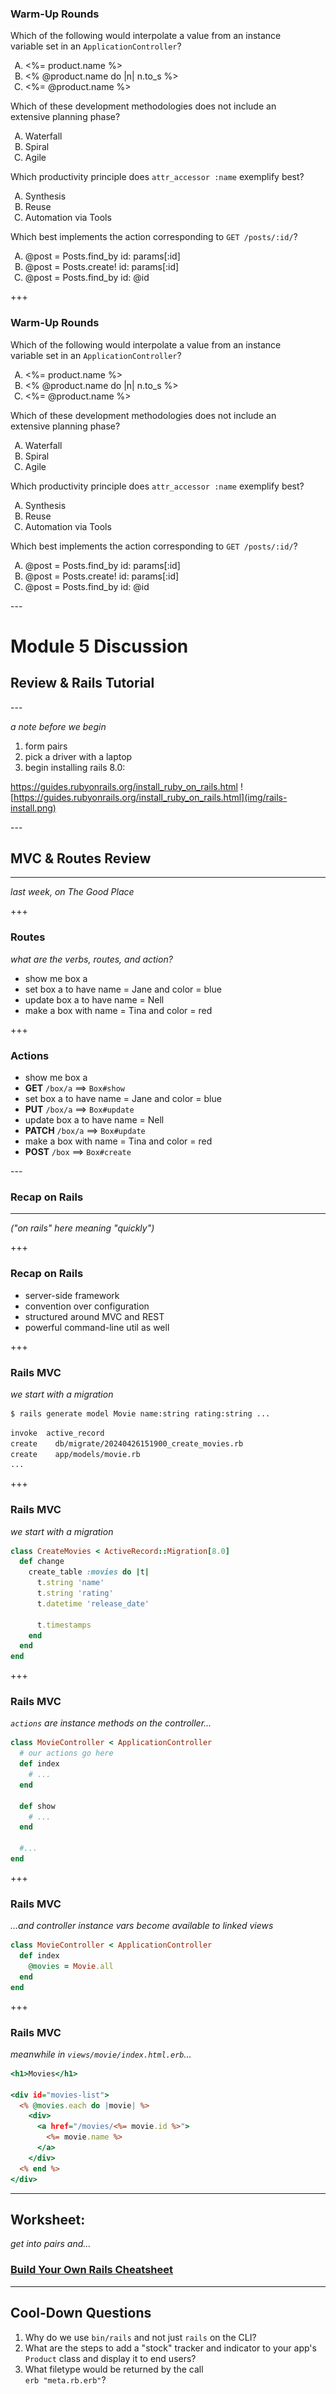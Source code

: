 <!-- .slide: data-auto-animate -->

### Warm-Up Rounds
<div class="col-container">
<div class="col text-left small" style="margin-right: 20px">

  Which of the following would interpolate a value from an instance variable set in an `ApplicationController`?
  <ol style="list-style-type: upper-alpha">
    <li><%= product.name %></li>
    <li><% @product.name do |n| n.to_s %></li>
    <li><%= @product.name %></li>
  </ol>

  Which of these development methodologies does not include an extensive planning phase?
  <ol style="list-style-type: upper-alpha">
  <li>Waterfall</li>
  <li>Spiral</li>
  <li>Agile</li>
  </ol>
</div>
<div class="col text-left small">

  Which productivity principle does `attr_accessor :name` exemplify best?
  <ol style="list-style-type: upper-alpha">
    <li>Synthesis</li>
    <li>Reuse</li>
    <li>Automation via Tools</li>
  </ol>

  Which best implements the action corresponding to `GET /posts/:id/`?
  <ol style="list-style-type: upper-alpha">
    <li>@post = Posts.find_by id: params[:id]</li>
    <li>@post = Posts.create! id: params[:id]</li>
    <li>@post = Posts.find_by id: @id</li>
  </ol>
</div>
</div>

+++ <!-- .slide: data-auto-animate -->

### Warm-Up Rounds
<div class="col-container">
<div class="col text-left small" style="margin-right: 20px">

  Which of the following would interpolate a value from an instance variable set in an `ApplicationController`?
  <ol style="list-style-type: upper-alpha">
    <li><%= product.name %></li>
    <li><% @product.name do |n| n.to_s %></li>
    <li class="bold"><%= @product.name %></li>
  </ol>

  Which of these development methodologies does not include an extensive planning phase?
  <ol style="list-style-type: upper-alpha">
  <li>Waterfall</li>
  <li>Spiral</li>
  <li class="bold">Agile</li>
  </ol>
</div>
<div class="col text-left small">

  Which productivity principle does `attr_accessor :name` exemplify best?
  <ol style="list-style-type: upper-alpha">
    <li class="bold">Synthesis</li>
    <li>Reuse</li>
    <li>Automation via Tools</li>
  </ol>

  Which best implements the action corresponding to `GET /posts/:id/`?
  <ol style="list-style-type: upper-alpha">
    <li class="bold">@post = Posts.find_by id: params[:id]</li>
    <li>@post = Posts.create! id: params[:id]</li>
    <li>@post = Posts.find_by id: @id</li>
  </ol>
</div>
</div>

--- <!-- .slide: data-auto-animate -->
# Module 5 Discussion
<!-- .element: class="r-fit-text" -->
## Review & Rails Tutorial

--- <!-- .slide: data-auto-animate -->

*a note before we begin*
<!-- .element: class="small" -->

1. form pairs
2. pick a driver with a laptop
3. begin installing rails 8.0:

https://guides.rubyonrails.org/install_ruby_on_rails.html
![https://guides.rubyonrails.org/install_ruby_on_rails.html](img/rails-install.png)
<!-- .element: class="r-stretch" -->

--- <!-- .slide: data-auto-animate -->

## MVC & Routes Review
<hr>

*last week, on The Good Place*

+++ <!-- .slide: data-auto-animate -->

### Routes

*what are the verbs, routes, and action?*
- show me box a
- set box a to have name = Jane and color = blue
- update box a to have name = Nell
- make a box with name = Tina and color = red

+++ <!-- .slide: data-auto-animate -->

###  Actions

- show me box a
- **GET** `/box/a` $\implies$ `Box#show`
- set box a to have name = Jane and color = blue
- **PUT** `/box/a` $\implies$ `Box#update`
- update box a to have name = Nell
- **PATCH** `/box/a` $\implies$ `Box#update`
- make a box with name = Tina and color = red
- **POST** `/box` $\implies$ `Box#create`

--- <!-- .slide: data-auto-animate -->

### Recap on Rails
<hr>

*("on rails" here meaning "quickly")*

+++ <!-- .slide: data-auto-animate -->

### Recap on Rails

- server-side framework
- convention over configuration
- structured around MVC and REST
- powerful command-line util as well

+++

### Rails MVC

*we start with a migration*

```sh
$ rails generate model Movie name:string rating:string ...
```

```txt
invoke  active_record
create    db/migrate/20240426151900_create_movies.rb
create    app/models/movie.rb
...
```

+++

### Rails MVC

*we start with a migration*

```rb [|4-6||]
class CreateMovies < ActiveRecord::Migration[8.0]
  def change
    create_table :movies do |t|
      t.string 'name'
      t.string 'rating'
      t.datetime 'release_date'

      t.timestamps
    end
  end
end
```

+++

### Rails MVC

*`actions` are instance methods on the controller...*

```rb
class MovieController < ApplicationController
  # our actions go here
  def index
    # ...
  end

  def show
    # ...
  end

  #...
end
```

+++

### Rails MVC

*...and controller instance vars become available to linked views*
```rb
class MovieController < ApplicationController
  def index
    @movies = Movie.all
  end
end
```

+++

### Rails MVC

*meanwhile in `views/movie/index.html.erb`...*

```index.html.erb [|4|4-10|]
<h1>Movies</h1>

<div id="movies-list">
  <% @movies.each do |movie| %>
    <div>
      <a href="/movies/<%= movie.id %>">
        <%= movie.name %>
      </a>
    </div>
  <% end %>
</div>
```

---

## Worksheet:

*get into pairs and...*
<!-- .element: class="small" -->

### [Build Your Own Rails Cheatsheet](https://docs.google.com/document/d/1TgAf2FyoZprK0CIOMgX5jPHstHKDMERpERtIpWxTTuU/edit?usp=sharing)

---

## Cool-Down Questions

1. Why do we use `bin/rails` and not just `rails` on the CLI?
2. What are the steps to add a "stock" tracker and indicator to your app's `Product` class and display it to end users?
3. What filetype would be returned by the call <br>`erb "meta.rb.erb"`?
